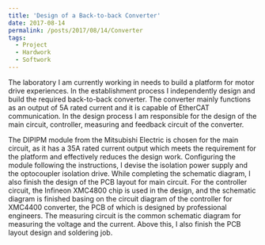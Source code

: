 ```yaml
---
title: 'Design of a Back-to-back Converter'
date: 2017-08-14
permalink: /posts/2017/08/14/Converter
tags:
  - Project
  - Hardwork
  - Softwork
---
```

The laboratory I am currently working in needs to build a platform for motor drive experiences. In the establishment process I independently design and build the required back-to-back converter. The converter mainly functions as an output of 5A rated current and it is capable of EtherCAT communication. In the design process I am responsible for the design of the main circuit, controller, measuring and feedback circuit of the converter.

The DIPIPM module from the Mitsubishi Electric is chosen for the main circuit, as it has a 35A rated current output which meets the requirement for the platform and effectively reduces the design work. Configuring the module following the instructions, I devise the isolation power supply and the optocoupler isolation drive. While completing the schematic diagram, I also finish the design of the PCB layout for main circuit.
For the controller circuit, the Infineon XMC4800 chip is used in the design, and the schematic diagram is finished basing on the circuit diagram of the controller for XMC4400 converter, the PCB of which is designed by professional engineers. 
The measuring circuit is the common schematic diagram for measuring the voltage and the current. Above this, I also finish the PCB layout design and soldering job.


